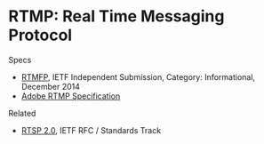 # RTMP: Real Time Messaging Protocol

Specs
* [RTMFP](https://tools.ietf.org/html/rfc7425), IETF Independent Submission, Category: Informational, December 2014
* [Adobe RTMP Specification](www.adobe.com/content/dam/acom/en/devnet/rtmp/pdf/rtmp_specification_1.0.pdf)


Related
* [RTSP 2.0](https://tools.ietf.org/html/rfc7826), IETF RFC / Standards Track